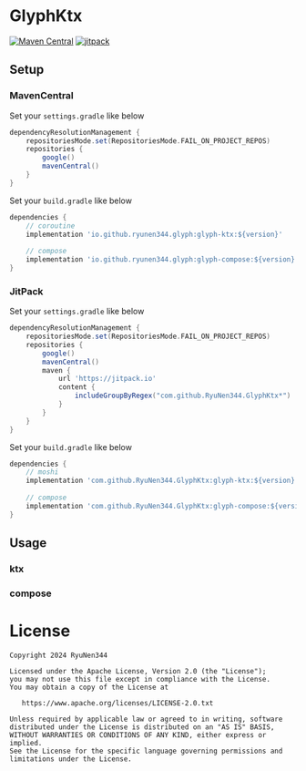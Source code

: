 # GlyphKtx

[![Maven Central](https://img.shields.io/maven-central/v/io.github.ryunen344.glyph/glyph-ktx?style=plastic)](https://central.sonatype.com/search?q=io.github.ryunen344.glyph)
[![jitpack](https://jitpack.io/v/RyuNen344/GlyphKtx.svg)](https://jitpack.io/#RyuNen344/GlyphKtx)

## Setup

### MavenCentral

Set your `settings.gradle` like below

```groovy:settings.gradle
dependencyResolutionManagement {
    repositoriesMode.set(RepositoriesMode.FAIL_ON_PROJECT_REPOS)
    repositories {
        google()
        mavenCentral()
    }
}
```

Set your `build.gradle` like below

```groovy:settings.gradle
dependencies {
    // coroutine
    implementation 'io.github.ryunen344.glyph:glyph-ktx:${version}'
    
    // compose
    implementation 'io.github.ryunen344.glyph:glyph-compose:${version}'
}
```

### JitPack

Set your `settings.gradle` like below

```groovy:settings.gradle
dependencyResolutionManagement {
    repositoriesMode.set(RepositoriesMode.FAIL_ON_PROJECT_REPOS)
    repositories {
        google()
        mavenCentral()
        maven { 
            url 'https://jitpack.io'
            content {
                includeGroupByRegex("com.github.RyuNen344.GlyphKtx*")
            }
        }
    }
}
```

Set your `build.gradle` like below

```groovy:settings.gradle
dependencies {
    // moshi
    implementation 'com.github.RyuNen344.GlyphKtx:glyph-ktx:${version}'
    
    // compose
    implementation 'com.github.RyuNen344.GlyphKtx:glyph-compose:${version}'
}
```

## Usage

### ktx


### compose


# License

```
Copyright 2024 RyuNen344

Licensed under the Apache License, Version 2.0 (the "License");
you may not use this file except in compliance with the License.
You may obtain a copy of the License at

   https://www.apache.org/licenses/LICENSE-2.0.txt

Unless required by applicable law or agreed to in writing, software
distributed under the License is distributed on an "AS IS" BASIS,
WITHOUT WARRANTIES OR CONDITIONS OF ANY KIND, either express or implied.
See the License for the specific language governing permissions and
limitations under the License.
```
